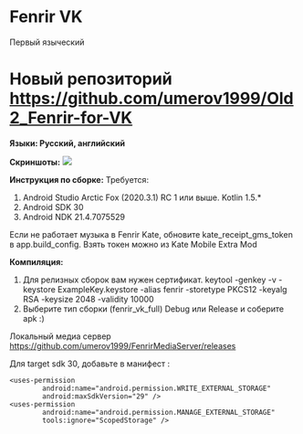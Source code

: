 # Fenrir VK
Первый языческий

# Новый репозиторий https://github.com/umerov1999/Old2_Fenrir-for-VK

<b>Языки: Русский, английский</b>

<b>Скриншоты:</b>
<img src="Screenshots.jpg"/>

<b>Инструкция по сборке:</b>
Требуется:
  1) Android Studio Arctic Fox (2020.3.1) RC 1 или выше. Kotlin 1.5.*
  2) Android SDK 30
  3) Android NDK 21.4.7075529
  
  Если не работает музыка в Fenrir Kate, обновите kate_receipt_gms_token в app.build_config.
  Взять токен можно из Kate Mobile Extra Mod
  
<b>Компиляция:</b>

  1) Для релизных сборок вам нужен сертификат.
        keytool -genkey -v -keystore ExampleKey.keystore -alias fenrir -storetype PKCS12 -keyalg RSA -keysize 2048 -validity 10000
  2) Выберите тип сборки (fenrir_vk_full) Debug или Release и соберите apk :)

Локальный медиа сервер https://github.com/umerov1999/FenrirMediaServer/releases


Для target sdk 30, добавьте в манифест :
```
<uses-permission
        android:name="android.permission.WRITE_EXTERNAL_STORAGE"
        android:maxSdkVersion="29" />
<uses-permission
        android:name="android.permission.MANAGE_EXTERNAL_STORAGE"
        tools:ignore="ScopedStorage" />
```
